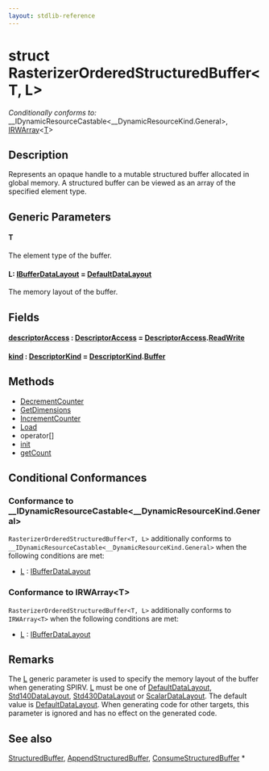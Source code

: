 ```yaml
---
layout: stdlib-reference
---
```


# struct RasterizerOrderedStructuredBuffer\<T, L\>

*Conditionally conforms to:* \_\_IDynamicResourceCastable\<\_\_DynamicResourceKind\.General\>, [IRWArray](../../interfaces/irwarray-0123/index.html)\<[T](../../interfaces/irwarray-0123/index.html#typeparam-T)\>

## Description

Represents an opaque handle to a mutable structured buffer allocated in global memory.
A structured buffer can be viewed as an array of the specified element type.

## Generic Parameters

####  <a id="typeparam-T"></a>T
The element type of the buffer.

####  <a id="typeparam-L"></a>L: [IBufferDataLayout](../../interfaces/ibufferdatalayout-017b/index.html) = [DefaultDataLayout](../defaultdatalayout-07b/index.html)
The memory layout of the buffer.


## Fields

####  <a id="decl-descriptorAccess"></a>[descriptorAccess](descriptoraccess-a.html) : [DescriptorAccess](../descriptoraccess-0a/index.html) = [DescriptorAccess](../descriptoraccess-0a/index.html)\.[ReadWrite](../descriptoraccess-0a/index.html#decl-ReadWrite)
####  <a id="decl-kind"></a>[kind](kind.html) : [DescriptorKind](../descriptorkind-0a/index.html) = [DescriptorKind](../descriptorkind-0a/index.html)\.[Buffer](../descriptorkind-0a/index.html#decl-Buffer)

## Methods

* [DecrementCounter](decrementcounter-09)
* [GetDimensions](getdimensions-03)
* [IncrementCounter](incrementcounter-09)
* [Load](load-0)
* operator\[\]
* [init](init)
* [getCount](getcount-3)

## Conditional Conformances

### Conformance to \_\_IDynamicResourceCastable\<\_\_DynamicResourceKind\.General\>
`RasterizerOrderedStructuredBuffer<T, L>` additionally conforms to `__IDynamicResourceCastable<__DynamicResourceKind.General>` when the following conditions are met:

  * [L](index.html#typeparam-L) : [IBufferDataLayout](../../interfaces/ibufferdatalayout-017b/index.html)
### Conformance to IRWArray\<T\>
`RasterizerOrderedStructuredBuffer<T, L>` additionally conforms to `IRWArray<T>` when the following conditions are met:

  * [L](index.html#typeparam-L) : [IBufferDataLayout](../../interfaces/ibufferdatalayout-017b/index.html)
## Remarks


The <span class='code'><a href="index.html#typeparam-L" class="code_type">L</a></span> generic parameter is used to specify the memory layout of the buffer when
generating SPIRV.
<span class='code'><a href="index.html#typeparam-L" class="code_type">L</a></span> must be one of <span class='code'><a href="../defaultdatalayout-07b/index.html" class="code_type">DefaultDataLayout</a></span>, <span class='code'><a href="../std140datalayout-06a/index.html" class="code_type">Std140DataLayout</a></span>, <span class='code'><a href="../std430datalayout-06a/index.html" class="code_type">Std430DataLayout</a></span> or <span class='code'><a href="../scalardatalayout-06a/index.html" class="code_type">ScalarDataLayout</a></span>.
The default value is <span class='code'><a href="../defaultdatalayout-07b/index.html" class="code_type">DefaultDataLayout</a></span>.
When generating code for other targets, this parameter is ignored and has no effect on the generated code.

## See also

<span class='code'><a href="../structuredbuffer-0a/index.html" class="code_type">StructuredBuffer</a></span>, <span class='code'><a href="../appendstructuredbuffer-06g/index.html" class="code_type">AppendStructuredBuffer</a></span>, <span class='code'><a href="../consumestructuredbuffer-07h/index.html" class="code_type">ConsumeStructuredBuffer</a></span>
*



<!-- RTD-TOC-START
```{toctree}
:titlesonly:
:hidden:

DecrementCounter <decrementcounter-09>
GetDimensions <getdimensions-03>
Handle <handle-0>
IncrementCounter <incrementcounter-09>
Load <load-0>
descriptorAccess <descriptoraccess-a>
getCount <getcount-3>
init <init>
kind <kind>
subscript <subscript>
```
RTD-TOC-END -->
